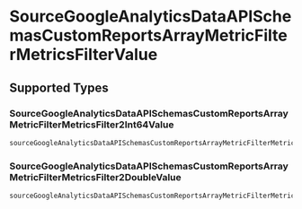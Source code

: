 # SourceGoogleAnalyticsDataAPISchemasCustomReportsArrayMetricFilterMetricsFilterValue


## Supported Types

### SourceGoogleAnalyticsDataAPISchemasCustomReportsArrayMetricFilterMetricsFilter2Int64Value

```python
sourceGoogleAnalyticsDataAPISchemasCustomReportsArrayMetricFilterMetricsFilterValue: shared.SourceGoogleAnalyticsDataAPISchemasCustomReportsArrayMetricFilterMetricsFilter2Int64Value = /* values here */
```

### SourceGoogleAnalyticsDataAPISchemasCustomReportsArrayMetricFilterMetricsFilter2DoubleValue

```python
sourceGoogleAnalyticsDataAPISchemasCustomReportsArrayMetricFilterMetricsFilterValue: shared.SourceGoogleAnalyticsDataAPISchemasCustomReportsArrayMetricFilterMetricsFilter2DoubleValue = /* values here */
```

